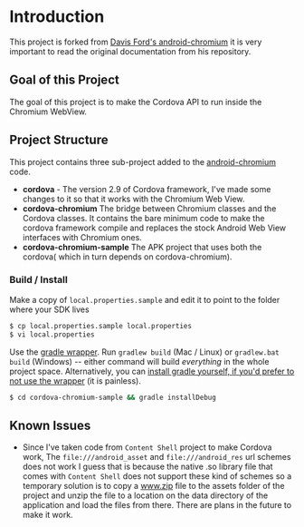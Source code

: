 # Introduction

This project is forked from [Davis Ford's android-chromium](https://github.com/davisford/android-chromium) it is very important to read the original documentation from his repository.

## Goal of this Project
The goal of this project is to make the Cordova API to run inside the Chromium WebView.

## Project Structure
This project contains three sub-project added to the [android-chromium](https://github.com/davisford/android-chromium) code.

* **cordova** - The version 2.9 of Cordova framework, I've made some changes to it so that it works with the Chromium Web View.
* **cordova-chromium** The bridge between Chromium classes and the Cordova classes. It contains the bare minimum code to make the cordova framework compile and replaces the stock Android Web View interfaces with Chromium ones.
* **cordova-chromium-sample** The APK project that uses both the cordova( which in turn depends on cordova-chromium).

### Build / Install

Make a copy of `local.properties.sample` and edit it to point to the folder where your SDK lives

```sh
$ cp local.properties.sample local.properties
$ vi local.properties
```

Use the [gradle wrapper](http://www.gradle.org/docs/current/userguide/gradle_wrapper.html). Run `gradlew build` (Mac / Linux) or `gradlew.bat build` (Windows) -- either command will build *everything* in the whole project space.  Alternatively, you can [install gradle yourself, if you'd prefer to not use the wrapper](http://www.gradle.org/installation) (it is painless).

```sh
$ cd cordova-chromium-sample && gradle installDebug
```

## Known Issues
* Since I've taken code from `Content Shell` project to make Cordova work, The `file:///android_asset` and `file:///android_res` url schemes does not work I guess that is because the native .so library file that comes with `Content Shell` does not support these kind of schemes so a temporary solution is to copy a www.zip file to the assets folder of the project and unzip the file to a location on the data directory of the application and load the files from there. 
There are plans in the future to make it work.